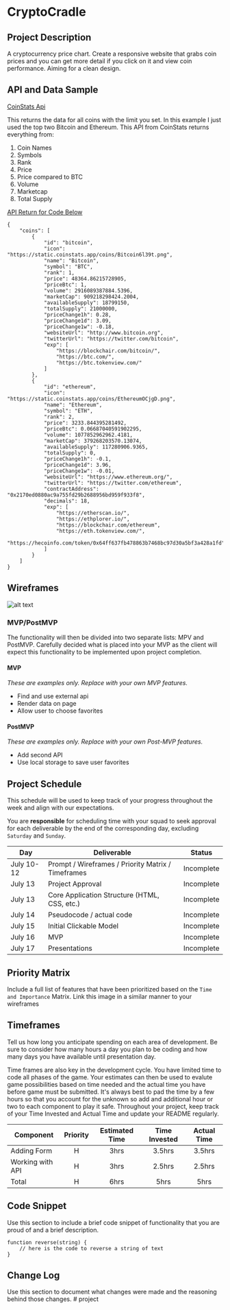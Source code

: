 # CryptoCradle

## Project Description

A cryptocurrency price chart. Create a responsive website that grabs coin prices and you can get more detail if you click on it and view coin performance. Aiming for a clean design.

## API and Data Sample
[CoinStats Api](https://documenter.getpostman.com/view/5734027/RzZ6Hzr3?version=latest)

This returns the data for all coins with the limit you set. In this example I just used the top two Bitcoin and Ethereum. This API from CoinStats returns everything from: 
1. Coin Names 
2. Symbols
3. Rank 
4. Price 
5. Price compared to BTC 
6. Volume
7. Marketcap
8. Total Supply

[API Return for Code Below](https://api.coinstats.app/public/v1/coins?skip=0&limit=2&currency=USD)
```
{
    "coins": [
        {
            "id": "bitcoin",
            "icon": "https://static.coinstats.app/coins/Bitcoin6l39t.png",
            "name": "Bitcoin",
            "symbol": "BTC",
            "rank": 1,
            "price": 48364.86215728905,
            "priceBtc": 1,
            "volume": 2916089387884.5396,
            "marketCap": 909218298424.2004,
            "availableSupply": 18799150,
            "totalSupply": 21000000,
            "priceChange1h": 0.28,
            "priceChange1d": 3.09,
            "priceChange1w": -0.18,
            "websiteUrl": "http://www.bitcoin.org",
            "twitterUrl": "https://twitter.com/bitcoin",
            "exp": [
                "https://blockchair.com/bitcoin/",
                "https://btc.com/",
                "https://btc.tokenview.com/"
            ]
        },
        {
            "id": "ethereum",
            "icon": "https://static.coinstats.app/coins/EthereumOCjgD.png",
            "name": "Ethereum",
            "symbol": "ETH",
            "rank": 2,
            "price": 3233.844395281492,
            "priceBtc": 0.06687040591902295,
            "volume": 1077852962962.4181,
            "marketCap": 379268203570.13074,
            "availableSupply": 117280906.9365,
            "totalSupply": 0,
            "priceChange1h": -0.1,
            "priceChange1d": 3.96,
            "priceChange1w": -0.01,
            "websiteUrl": "https://www.ethereum.org/",
            "twitterUrl": "https://twitter.com/ethereum",
            "contractAddress": "0x2170ed0880ac9a755fd29b2688956bd959f933f8",
            "decimals": 18,
            "exp": [
                "https://etherscan.io/",
                "https://ethplorer.io/",
                "https://blockchair.com/ethereum",
                "https://eth.tokenview.com/",
                "https://hecoinfo.com/token/0x64ff637fb478863b7468bc97d30a5bf3a428a1fd"
            ]
        }
    ]
}
```

## Wireframes

![alt text](https://github.com/thenathanlyle/project/blob/3106c6ffa5a2b38c8edc1e0de96182f28189ca45/CryptoCradleConcept.png "CryptoCradleConcept")

### MVP/PostMVP

The functionality will then be divided into two separate lists: MPV and PostMVP.  Carefully decided what is placed into your MVP as the client will expect this functionality to be implemented upon project completion.  

#### MVP 
*These are examples only. Replace with your own MVP features.*

- Find and use external api 
- Render data on page 
- Allow user to choose favorites 

#### PostMVP  
*These are examples only. Replace with your own Post-MVP features.*

- Add second API
- Use local storage to save user favorites

## Project Schedule

This schedule will be used to keep track of your progress throughout the week and align with our expectations.  

You are **responsible** for scheduling time with your squad to seek approval for each deliverable by the end of the corresponding day, excluding `Saturday` and `Sunday`.

|  Day | Deliverable | Status
|---|---| ---|
|July 10-12| Prompt / Wireframes / Priority Matrix / Timeframes | Incomplete
|July 13| Project Approval | Incomplete
|July 13| Core Application Structure (HTML, CSS, etc.) | Incomplete
|July 14| Pseudocode / actual code | Incomplete
|July 15| Initial Clickable Model  | Incomplete
|July 16| MVP | Incomplete
|July 17| Presentations | Incomplete

## Priority Matrix

Include a full list of features that have been prioritized based on the `Time and Importance` Matrix.  Link this image in a similar manner to your wireframes

## Timeframes

Tell us how long you anticipate spending on each area of development. Be sure to consider how many hours a day you plan to be coding and how many days you have available until presentation day.

Time frames are also key in the development cycle.  You have limited time to code all phases of the game.  Your estimates can then be used to evalute game possibilities based on time needed and the actual time you have before game must be submitted. It's always best to pad the time by a few hours so that you account for the unknown so add and additional hour or two to each component to play it safe. Throughout your project, keep track of your Time Invested and Actual Time and update your README regularly.

| Component | Priority | Estimated Time | Time Invested | Actual Time |
| --- | :---: |  :---: | :---: | :---: |
| Adding Form | H | 3hrs| 3.5hrs | 3.5hrs |
| Working with API | H | 3hrs| 2.5hrs | 2.5hrs |
| Total | H | 6hrs| 5hrs | 5hrs |

## Code Snippet

Use this section to include a brief code snippet of functionality that you are proud of and a brief description.  

```
function reverse(string) {
	// here is the code to reverse a string of text
}
```

## Change Log
 Use this section to document what changes were made and the reasoning behind those changes.  # project
